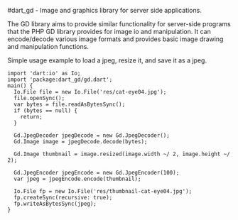 #dart_gd - Image and graphics library for server side applications.


The GD library aims to provide similar functionality for server-side programs
that the PHP GD library provides for image io and manipulation.  It can
encode/decode various image formats and provides basic image drawing and
manipulation functions.

Simple usage example to load a jpeg, resize it, and save it as a jpeg.

    import 'dart:io' as Io;
    import 'package:dart_gd/gd.dart';
    main() {
      Io.File file = new Io.File('res/cat-eye04.jpg');
      file.openSync();
      var bytes = file.readAsBytesSync();
      if (bytes == null) {
        return;
      }
    
      Gd.JpegDecoder jpegDecode = new Gd.JpegDecoder();
      Gd.Image image = jpegDecode.decode(bytes);
    
      Gd.Image thumbnail = image.resized(image.width ~/ 2, image.height ~/ 2);
    
      Gd.JpegEncoder jpegEncode = new Gd.JpegEncoder(100);
      var jpeg = jpegEncode.encode(thumbnail);
    
      Io.File fp = new Io.File('res/thumbnail-cat-eye04.jpg');
      fp.createSync(recursive: true);
      fp.writeAsBytesSync(jpeg);
    }
